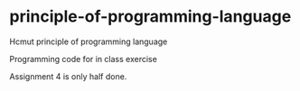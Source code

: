 # principle-of-programming-language
Hcmut principle of programming language

Programming code for in class exercise

Assignment 4 is only half done.
